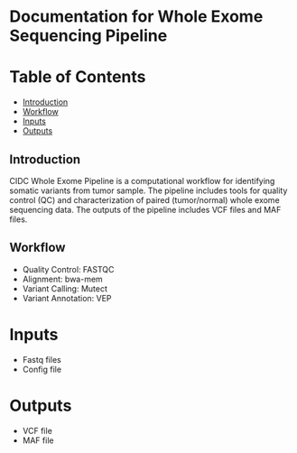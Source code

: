 # Documentation for Whole Exome Sequencing Pipeline

# Table of Contents
- [Introduction](#introduction)
- [Workflow](#workflow)
- [Inputs](#inputs)
- [Outputs](#outputs)

## Introduction

CIDC Whole Exome Pipeline is a computational workflow for identifying somatic variants from tumor sample. The pipeline includes 
tools for quality control (QC) and characterization of paired (tumor/normal) whole exome sequencing data.  The outputs of the pipeline includes
VCF files and MAF files.

## Workflow 

- Quality Control: FASTQC
- Alignment: bwa-mem
- Variant Calling: Mutect
- Variant Annotation: VEP

# Inputs 
- Fastq files
- Config file

# Outputs 
- VCF file
- MAF file
